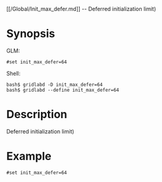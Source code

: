 [[/Global/Init_max_defer.md]] -- Deferred initialization limit)

# Synopsis
GLM:
~~~
#set init_max_defer=64
~~~
Shell:
~~~
bash$ gridlabd -D init_max_defer=64
bash$ gridlabd --define init_max_defer=64
~~~

# Description

Deferred initialization limit)

# Example

~~~
#set init_max_defer=64
~~~
